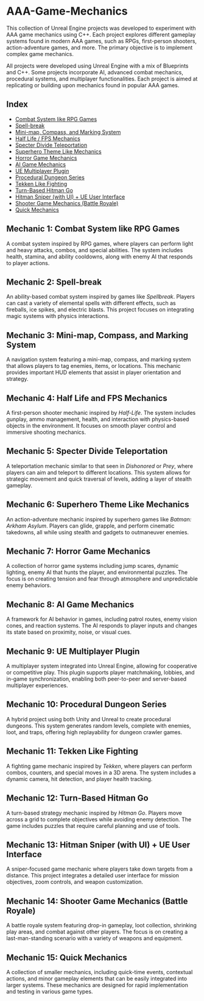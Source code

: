 # AAA-Game-Mechanics

This collection of Unreal Engine projects was developed to experiment with AAA game mechanics using C++. Each project explores different gameplay systems found in modern AAA games, such as RPGs, first-person shooters, action-adventure games, and more. The primary objective is to implement complex game mechanics.

All projects were developed using Unreal Engine with a mix of Blueprints and C++. Some projects incorporate AI, advanced combat mechanics, procedural systems, and multiplayer functionalities. Each project is aimed at replicating or building upon mechanics found in popular AAA games.

## Index
- [Combat System like RPG Games](#mechanic-1-combat-system-like-rpg-games)
- [Spell-break](#mechanic-2-spell-break)
- [Mini-map, Compass, and Marking System](#mechanic-3-mini-map-compass-and-marking-system)
- [Half Life / FPS Mechanics](#mechanic-4-half-life-and-fps-mechanics)
- [Specter Divide Teleportation](#mechanic-5-specter-divide-teleportation)
- [Superhero Theme Like Mechanics](#mechanic-6-superhero-theme-like-mechanics)
- [Horror Game Mechanics](#mechanic-7-horror-game-mechanics)
- [AI Game Mechanics](#mechanic-8-ai-game-mechanics)
- [UE Multiplayer Plugin](#mechanic-9-ue-multiplayer-plugin)
- [Procedural Dungeon Series](#mechanic-10-procedural-dungeon-series)
- [Tekken Like Fighting](#mechanic-11-tekken-like-fighting)
- [Turn-Based Hitman Go](#mechanic-12-turn-based-hitman-go)
- [Hitman Sniper (with UI) + UE User Interface](#mechanic-13-hitman-sniper-with-ui--ue-user-interface)
- [Shooter Game Mechanics (Battle Royale)](#mechanic-14-shooter-game-mechanics-battle-royale)
- [Quick Mechanics](#mechanic-15-quick-mechanics)

## Mechanic 1: Combat System like RPG Games
A combat system inspired by RPG games, where players can perform light and heavy attacks, combos, and special abilities. The system includes health, stamina, and ability cooldowns, along with enemy AI that responds to player actions.

## Mechanic 2: Spell-break
An ability-based combat system inspired by games like *Spellbreak*. Players can cast a variety of elemental spells with different effects, such as fireballs, ice spikes, and electric blasts. This project focuses on integrating magic systems with physics interactions.

## Mechanic 3: Mini-map, Compass, and Marking System
A navigation system featuring a mini-map, compass, and marking system that allows players to tag enemies, items, or locations. This mechanic provides important HUD elements that assist in player orientation and strategy.

## Mechanic 4: Half Life and FPS Mechanics
A first-person shooter mechanic inspired by *Half-Life*. The system includes gunplay, ammo management, health, and interaction with physics-based objects in the environment. It focuses on smooth player control and immersive shooting mechanics.

## Mechanic 5: Specter Divide Teleportation
A teleportation mechanic similar to that seen in *Dishonored* or *Prey*, where players can aim and teleport to different locations. This system allows for strategic movement and quick traversal of levels, adding a layer of stealth gameplay.

## Mechanic 6: Superhero Theme Like Mechanics
An action-adventure mechanic inspired by superhero games like *Batman: Arkham Asylum*. Players can glide, grapple, and perform cinematic takedowns, all while using stealth and gadgets to outmaneuver enemies.

## Mechanic 7: Horror Game Mechanics
A collection of horror game systems including jump scares, dynamic lighting, enemy AI that hunts the player, and environmental puzzles. The focus is on creating tension and fear through atmosphere and unpredictable enemy behaviors.

## Mechanic 8: AI Game Mechanics
A framework for AI behavior in games, including patrol routes, enemy vision cones, and reaction systems. The AI responds to player inputs and changes its state based on proximity, noise, or visual cues.

## Mechanic 9: UE Multiplayer Plugin
A multiplayer system integrated into Unreal Engine, allowing for cooperative or competitive play. This plugin supports player matchmaking, lobbies, and in-game synchronization, enabling both peer-to-peer and server-based multiplayer experiences.

## Mechanic 10: Procedural Dungeon Series
A hybrid project using both Unity and Unreal to create procedural dungeons. This system generates random levels, complete with enemies, loot, and traps, offering high replayability for dungeon crawler games.

## Mechanic 11: Tekken Like Fighting
A fighting game mechanic inspired by *Tekken*, where players can perform combos, counters, and special moves in a 3D arena. The system includes a dynamic camera, hit detection, and player health tracking.

## Mechanic 12: Turn-Based Hitman Go
A turn-based strategy mechanic inspired by *Hitman Go*. Players move across a grid to complete objectives while avoiding enemy detection. The game includes puzzles that require careful planning and use of tools.

## Mechanic 13: Hitman Sniper (with UI) + UE User Interface
A sniper-focused game mechanic where players take down targets from a distance. This project integrates a detailed user interface for mission objectives, zoom controls, and weapon customization.

## Mechanic 14: Shooter Game Mechanics (Battle Royale)
A battle royale system featuring drop-in gameplay, loot collection, shrinking play areas, and combat against other players. The focus is on creating a last-man-standing scenario with a variety of weapons and equipment.

## Mechanic 15: Quick Mechanics
A collection of smaller mechanics, including quick-time events, contextual actions, and minor gameplay elements that can be easily integrated into larger systems. These mechanics are designed for rapid implementation and testing in various game types.
